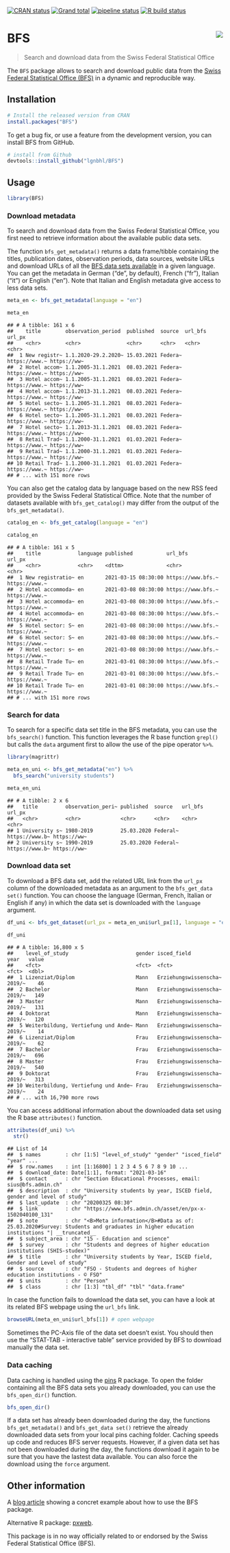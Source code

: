 
<!-- README.md is generated from README.Rmd. Please edit that file -->

<!-- badges: start -->

[![CRAN
status](https://www.r-pkg.org/badges/version/BFS)](https://CRAN.R-project.org/package=BFS)
[![Grand
total](https://cranlogs.r-pkg.org/badges/grand-total/BFS)](https://cran.r-project.org/package=BFS)
[![pipeline
status](https://gitlab.com/lgnbhl/BFS/badges/master/pipeline.svg)](https://gitlab.com/lgnbhl/BFS/pipelines)
[![R build
status](https://github.com/lgnbhl/BFS/workflows/R-CMD-check/badge.svg)](https://github.com/lgnbhl/BFS/actions)
<!-- badges: end -->

# BFS <img src="man/figures/logo.png" align="right" />

> Search and download data from the Swiss Federal Statistical Office

The `BFS` package allows to search and download public data from the
[Swiss Federal Statistical Office
(BFS)](https://www.bfs.admin.ch/bfs/en/home/statistics/catalogues-databases/data.html)
in a dynamic and reproducible way.

## Installation

``` r
# Install the released version from CRAN
install.packages("BFS")
```

To get a bug fix, or use a feature from the development version, you can
install BFS from GitHub.

``` r
# install from Github
devtools::install_github("lgnbhl/BFS")
```

## Usage

``` r
library(BFS)
```

### Download metadata

To search and download data from the Swiss Federal Statistical Office,
you first need to retrieve information about the available public data
sets.

The function `bfs_get_metadata()` returns a data frame/tibble containing
the titles, publication dates, observation periods, data sources,
website URLs and download URLs of all the [BFS data sets
available](https://www.bfs.admin.ch/bfs/en/home/statistics/catalogues-databases/data.html)
in a given language. You can get the metadata in German (“de”, by
default), French (“fr”), Italian (“it”) or English (“en”). Note that
Italian and English metadata give access to less data sets.

``` r
meta_en <- bfs_get_metadata(language = "en")

meta_en
```

    ## # A tibble: 161 x 6
    ##    title        observation_period  published  source  url_bfs       url_px     
    ##    <chr>        <chr>               <chr>      <chr>   <chr>         <chr>      
    ##  1 New registr~ 1.1.2020-29.2.2020~ 15.03.2021 Federa~ https://www.~ https://ww~
    ##  2 Hotel accom~ 1.1.2005-31.1.2021  08.03.2021 Federa~ https://www.~ https://ww~
    ##  3 Hotel accom~ 1.1.2005-31.1.2021  08.03.2021 Federa~ https://www.~ https://ww~
    ##  4 Hotel accom~ 1.1.2013-31.1.2021  08.03.2021 Federa~ https://www.~ https://ww~
    ##  5 Hotel secto~ 1.1.2005-31.1.2021  08.03.2021 Federa~ https://www.~ https://ww~
    ##  6 Hotel secto~ 1.1.2005-31.1.2021  08.03.2021 Federa~ https://www.~ https://ww~
    ##  7 Hotel secto~ 1.1.2013-31.1.2021  08.03.2021 Federa~ https://www.~ https://ww~
    ##  8 Retail Trad~ 1.1.2000-31.1.2021  01.03.2021 Federa~ https://www.~ https://ww~
    ##  9 Retail Trad~ 1.1.2000-31.1.2021  01.03.2021 Federa~ https://www.~ https://ww~
    ## 10 Retail Trad~ 1.1.2000-31.1.2021  01.03.2021 Federa~ https://www.~ https://ww~
    ## # ... with 151 more rows

You can also get the catalog data by language based on the new RSS feed
provided by the Swiss Federal Statistical Office. Note that the number
of datasets available with `bfs_get_catalog()` may differ from the
output of the `bfs_get_metadata()`.

``` r
catalog_en <- bfs_get_catalog(language = "en")

catalog_en
```

    ## # A tibble: 161 x 5
    ##    title            language published           url_bfs           url_px       
    ##    <chr>            <chr>    <dttm>              <chr>             <chr>        
    ##  1 New registratio~ en       2021-03-15 08:30:00 https://www.bfs.~ https://www.~
    ##  2 Hotel accommoda~ en       2021-03-08 08:30:00 https://www.bfs.~ https://www.~
    ##  3 Hotel accommoda~ en       2021-03-08 08:30:00 https://www.bfs.~ https://www.~
    ##  4 Hotel accommoda~ en       2021-03-08 08:30:00 https://www.bfs.~ https://www.~
    ##  5 Hotel sector: S~ en       2021-03-08 08:30:00 https://www.bfs.~ https://www.~
    ##  6 Hotel sector: S~ en       2021-03-08 08:30:00 https://www.bfs.~ https://www.~
    ##  7 Hotel sector: s~ en       2021-03-08 08:30:00 https://www.bfs.~ https://www.~
    ##  8 Retail Trade Tu~ en       2021-03-01 08:30:00 https://www.bfs.~ https://www.~
    ##  9 Retail Trade Tu~ en       2021-03-01 08:30:00 https://www.bfs.~ https://www.~
    ## 10 Retail Trade Tu~ en       2021-03-01 08:30:00 https://www.bfs.~ https://www.~
    ## # ... with 151 more rows

### Search for data

To search for a specific data set title in the BFS metadata, you can use
the `bfs_search()` function. This function leverages the R base function
`grepl()` but calls the `data` argument first to allow the use of the
pipe operator `%>%`.

``` r
library(magrittr)

meta_en_uni <- bfs_get_metadata("en") %>%
  bfs_search("university students")

meta_en_uni
```

    ## # A tibble: 2 x 6
    ##   title         observation_peri~ published  source   url_bfs        url_px     
    ##   <chr>         <chr>             <chr>      <chr>    <chr>          <chr>      
    ## 1 University s~ 1980-2019         25.03.2020 Federal~ https://www.b~ https://ww~
    ## 2 University s~ 1990-2019         25.03.2020 Federal~ https://www.b~ https://ww~

### Download data set

To download a BFS data set, add the related URL link from the `url_px`
column of the downloaded metadata as an argument to the `bfs_get_data
set()` function. You can choose the language (German, French, Italian or
English if any) in which the data set is downloaded with the `language`
argument.

``` r
df_uni <- bfs_get_dataset(url_px = meta_en_uni$url_px[1], language = "en")

df_uni
```

    ## # A tibble: 16,800 x 5
    ##    level_of_study                      gender isced_field           year   value
    ##    <fct>                               <fct>  <fct>                 <fct>  <dbl>
    ##  1 Lizenziat/Diplom                    Mann   Erziehungswissenscha~ 2019/~    46
    ##  2 Bachelor                            Mann   Erziehungswissenscha~ 2019/~   149
    ##  3 Master                              Mann   Erziehungswissenscha~ 2019/~   131
    ##  4 Doktorat                            Mann   Erziehungswissenscha~ 2019/~   120
    ##  5 Weiterbildung, Vertiefung und Ande~ Mann   Erziehungswissenscha~ 2019/~    14
    ##  6 Lizenziat/Diplom                    Frau   Erziehungswissenscha~ 2019/~    62
    ##  7 Bachelor                            Frau   Erziehungswissenscha~ 2019/~   696
    ##  8 Master                              Frau   Erziehungswissenscha~ 2019/~   540
    ##  9 Doktorat                            Frau   Erziehungswissenscha~ 2019/~   313
    ## 10 Weiterbildung, Vertiefung und Ande~ Frau   Erziehungswissenscha~ 2019/~    24
    ## # ... with 16,790 more rows

You can access additional information about the downloaded data set
using the R base `attributes()` function.

``` r
attributes(df_uni) %>%
  str()
```

    ## List of 14
    ##  $ names        : chr [1:5] "level_of_study" "gender" "isced_field" "year" ...
    ##  $ row.names    : int [1:16800] 1 2 3 4 5 6 7 8 9 10 ...
    ##  $ download_date: Date[1:1], format: "2021-03-16"
    ##  $ contact      : chr "Section Educational Processes, email: sius@bfs.admin.ch"
    ##  $ description  : chr "University students by year, ISCED field, gender and level of study"
    ##  $ last_update  : chr "20200325 08:30"
    ##  $ link         : chr "https://www.bfs.admin.ch/asset/en/px-x-1502040100_131"
    ##  $ note         : chr "<B>Meta information</B>#Data as of: 25.03.2020#Survey: Students and graduates in higher education institutions "| __truncated__
    ##  $ subject_area : chr "15 - Education and science"
    ##  $ survey       : chr "Students and degrees of higher education institutions (SHIS-studex)"
    ##  $ title        : chr "University students by Year, ISCED field, Gender and Level of study"
    ##  $ source       : chr "FSO - Students and degrees of higher education institutions - © FSO"
    ##  $ units        : chr "Person"
    ##  $ class        : chr [1:3] "tbl_df" "tbl" "data.frame"

In case the function fails to download the data set, you can have a look
at its related BFS webpage using the `url_bfs` link.

``` r
browseURL(meta_en_uni$url_bfs[1]) # open webpage
```

Sometimes the PC-Axis file of the data set doesn’t exist. You should
then use the “STAT-TAB - interactive table” service provided by BFS to
download manually the data set.

### Data caching

Data caching is handled using the [pins](https://pins.rstudio.com/) R
package. To open the folder containing all the BFS data sets you already
downloaded, you can use the `bfs_open_dir()` function.

``` r
bfs_open_dir()
```

If a data set has already been downloaded during the day, the functions
`bfs_get_metadata()` and `bfs_get_data set()` retrieve the already
downloaded data sets from your local pins caching folder. Caching speeds
up code and reduces BFS server requests. However, if a given data set
has not been downloaded during the day, the functions download it again
to be sure that you have the lastest data available. You can also force
the download using the `force` argument.

## Other information

A [blog article](https://felixluginbuhl.com/blog/2019/11/07/swiss-data)
showing a concret example about how to use the BFS package.

Alternative R package: [pxweb](https://github.com/rOpenGov/pxweb).

This package is in no way officially related to or endorsed by the Swiss
Federal Statistical Office (BFS).
